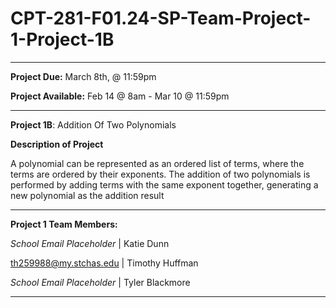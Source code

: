 # CPT-281-F01.24-SP-Team-Project-1-Project-1B

_____________________________________________________________________________________________________

**Project Due:** March 8th, @ 11:59pm

**Project Available:** Feb 14 @ 8am - Mar 10 @ 11:59pm

_____________________________________________________________________________________________________

**Project 1B**: Addition Of Two Polynomials

**Description of Project** 

A polynomial can be represented as an ordered list of terms, where the terms are ordered by their
exponents. The addition of two polynomials is performed by adding terms with the same exponent
together, generating a new polynomial as the addition result

_____________________________________________________________________________________________________

**Project 1 Team Members:**

*School Email Placeholder* | Katie Dunn

th259988@my.stchas.edu | Timothy Huffman

*School Email Placeholder* | Tyler Blackmore

_____________________________________________________________________________________________________

